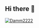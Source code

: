 ## Hi there 👋

[![Damm2222](https://github-readme-stats.vercel.app/api/pin/?username=Damm2222&repo=github-readme-stats)](https://github.com/Damm2222/Damm2222/edit/main/README.md)
<!--
**Damm2222/Damm2222** is a ✨ _special_ ✨ repository because its `README.md` (this file) appears on your GitHub profile.

Here are some ideas to get you started:

- 🔭 I’m currently working on ...
- 🌱 I’m currently learning ...
- 👯 I’m looking to collaborate on ...
- 🤔 I’m looking for help with ...
- 💬 Ask me about ...
- 📫 How to reach me: ...
- 😄 Pronouns: ...
- ⚡ Fun fact: ...
-->
